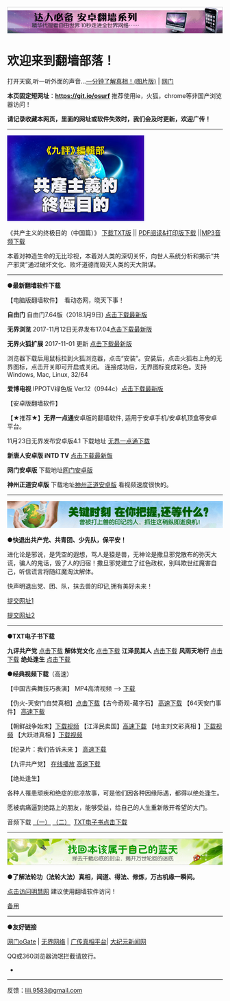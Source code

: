 ![](https://raw.githubusercontent.com/osurf/up/master/tu2.gif)

# 欢迎来到翻墙部落！

打开天窗,听一听外面的声音...<A href="https://raw.githubusercontent.com/osurf/up/master/03.JPG">一分钟了解真相！(图片版)</A> | <A href="https://github.com/oGate2/oGate/blob/master/README.md">网门</A>

**本页固定短网址**：**https://git.io/osurf**  推荐使用ie，火狐，chrome等非国产浏览器访问！

**请记录收藏本网页，里面的网址或软件失效时，我们会及时更新，欢迎广传！**

----------------------------------------------------------------------
![](https://raw.githubusercontent.com/osurf/up/master/Web-Banner.jpg)

《共产主义的终极目的（中国篇）》  [下载TXT版](https://raw.githubusercontent.com/osurf/osurf/master/gczydzjmd.zip)  ||  [PDF阅读&打印版下载](https://raw.githubusercontent.com/osurf/osurf/master/jpn-s.pdf) ||[MP3音频下载](https://od.lk/f/OTJfNDI2NzA4OF8) 
 
 本着对神造生命的无比珍视，本着对人类的深切关怀，向世人系统分析和揭示“共产邪灵”通过破坏文化、败坏道德而毁灭人类的天大阴谋。
 
 ----------------------------------------------------------------------

**●最新翻墙软件下载**


【电脑版翻墙软件】  看动态网，晓天下事！

**自由门** 自由门7.64版（2018.1月9日) [点击下载最新版](https://raw.githubusercontent.com/osurf/osurf/master/fg.rar)  

**无界浏览** 2017-11月12日无界发布17.04[点击下载最新版](https://raw.githubusercontent.com/osurf/osurf/master/u.rar)

**无界火狐扩展**  2017-11-01 更新 [点击下载最新版](https://raw.githubusercontent.com/osurf/osurf/master/u1703.xpi)

浏览器下载后用鼠标拉到火狐浏览器，点击“安装”。安装后，点击火狐右上角的无界图标，点击开关即可开启或关闭。 连接成功后，无界图标变成彩色。支持Windows, Mac, Linux, 32/64

**爱博电视**  IPPOTV绿色版 Ver.12（0944c）[点击下载最新版](https://raw.githubusercontent.com/osurf/osurf/master/iPPOTV.rar)

【安卓版翻墙软件】

【★推荐★】**无界一点通**安卓版的翻墙软件, 适用于安卓手机/安卓机顶盒等安卓平台。

11月23日无界发布安卓版4.1 下载地址 [无界一点通下载](https://raw.githubusercontent.com/osurf/osurf/master/um.apk?1231234)

**新唐人安卓版 iNTD TV**  [点击下载最新版](https://raw.githubusercontent.com/osurf/osurf/master/iNTD_TV.apk)

**网门安卓版**  下载地址[网门安卓版](https://git.io/ogatea2)

**神州正道安卓版**  下载地址[神州正道安卓版](https://git.io/vQjqe) 看视频速度很快的。

------------------------------------------------------------


![](https://raw.githubusercontent.com/osurf/up/master/tu3.gif)

**●快退出共产党、共青团、少先队，保平安！**

进化论是邪说，是凭空的遐想，骂人是猿是兽，无神论是撒旦邪党散布的弥天大谎，骗人的鬼话，毁了人的归宿！撒旦邪党建立了红色政权，别叫欺世红魔害自己，听信谎言将随红魔淘汰解体。

快声明退出党、团、队，抹去兽的印记,拥有美好未来！

[提交网址1](http://t.cn/RIVviIP) 

[提交网址2](http://t.cn/RTTyn0k) 


---------------------------------------------------------
**●TXT电子书下载**

**九评共产党** [点击下载](https://raw.githubusercontent.com/osurf/osurf/master/ebook_9p.zip)
**解体党文化** [点击下载](https://raw.githubusercontent.com/osurf/osurf/master/ebook_jtdwh.zip)
**江泽民其人** [点击下载](https://raw.githubusercontent.com/osurf/osurf/master/ebook_jqr.zip)
**风雨天地行** [点击下载](https://raw.githubusercontent.com/osurf/osurf/master/ebook_fytdx.zip)
**绝处逢生** [点击下载](https://raw.githubusercontent.com/osurf/osurf/master/ebook_jcfs.zip)

**●经典视频下载**（高速）

【中国古典舞技巧表演】 MP4高清视频 -->  [下载](https://od.lk/d/OTFfNTI3Mzc1OV8/%E4%B8%AD%E5%9C%8B%E5%8F%A4%E5%85%B8%E8%88%9E%E6%8A%80%E5%B7%A7%E8%A1%A8%E6%BC%94.mp4) 

【伪火-天安门自焚真相】[点击下载](https://raw.githubusercontent.com/osurf/up/master/wh.3gp)【古今奇观-藏字石】 [高速下载](https://raw.githubusercontent.com/osurf/up/master/stone.3gp) 【64天安门事件】 [高速下载](https://raw.githubusercontent.com/osurf/up/master/6-4.3gp) 

【朝鲜战争始末】[下载视频](https://raw.githubusercontent.com/osurf/up/master/koreawar.3gp)  【江泽民卖国】[高速下载](https://raw.githubusercontent.com/osurf/up/master/maiguo.3gp)
【地主刘文彩真相 】[下载视频](https://raw.githubusercontent.com/osurf/up/master/liuwencai.3gp) 【大跃进真相 】[下载视频](https://raw.githubusercontent.com/osurf/up/master/DaYueJin.3gp)

【纪录片：我们告诉未来 】 [高速下载](https://mega.nz/#F!ctwFTTaQ!kz9NNpS6-4MnyaCx6AzpfA)

【九评共产党】 [在线播放](https://git.io/tv123) [高速下载](https://mega.nz/#F!Z94yBTbb!CV0DrfTCPTQr9P2NYR_row)

【绝处逢生】

各种人罹患顽疾和绝症的悲凉故事，可是他们因各种因缘际遇，都得以绝处逢生。

愿被病痛逼到绝路上的朋友，能够受益，给自己的人生重新敞开希望的大门。

音频下载 [（一）](https://web.opendrive.com/api/v1/download/file.json/OTBfMTE3OTY4NTZfR2RoOEY?session_id=1482584641471816008&inline=0) [（二）](https://web.opendrive.com/api/v1/download/file.json/OTBfMTE3OTY4NThfWU8zV1g?session_id=1482584641471816008&inline=0)  [TXT电子书点击下载](https://raw.githubusercontent.com/osurf/osurf/master/ebook_jcfs.zip)

-------------------------------------------------------------

![](https://raw.githubusercontent.com/osurf/up/master/tu4.gif)

**●了解法轮功（法轮大法）真相，闻道、得法、修炼，万古机缘一瞬间。**

[点击访问明慧网](http://t.cn/Ri80wPK)  建议使用翻墙软件访问！

[备用](http://99.d.gp)


-----------------------------------------------------------

**●友好链接**

[网门oGate](https://github.com/ogate2/ogate)   | [无界网络](https://github.com/bannedbook/fanqiang/wiki#to-wjw) | [广传真相平台](https://github.com/bannedbook/fanqiang/wiki#gczxpt)| [大纪元新闻网](http://t.cn/Ri80wPo)

QQ或360浏览器流氓拦截请放行。

-

-----------------------------------------------------------
反馈：lili.9583@gmail.com

